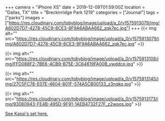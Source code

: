+++
camera = "iPhone XS"
date = 2019-12-09T01:59:00Z
location = "Dallas, TX"
title = "Breckinridge Park 1219"
categories = ["Journal"]
tags = ["parks"]
images = ["https://res.cloudinary.com/tobyblog/image/upload/a_0/v1575913079/img/A602D7D7-4278-45C9-8CE3-9F9A6ABAA662_zqk7ec.jpg"]
+++
{{< img alt="" src="https://res.cloudinary.com/tobyblog/image/upload/a_0/v1575913079/img/A602D7D7-4278-45C9-8CE3-9F9A6ABAA662_zqk7ec.jpg" >}} 
<!--more-->

{{< img alt="" src="https://res.cloudinary.com/tobyblog/image/upload/a_0/v1575913108/img/FFD088F2-7BE6-4CB9-B75E-3C64619FA00B_vwddcp.jpg" >}}

{{< img alt="" src="https://res.cloudinary.com/tobyblog/image/upload/a_0/v1575913145/img/27C5FC78-E07E-4604-801F-574A5CB00133_z3nqkq.jpg" >}}

{{< img alt="" src="https://res.cloudinary.com/tobyblog/image/upload/a_0/v1575913173/img/93060943-FE4B-495D-9F91-1AEB4732F27F_z2wpqs.jpg" >}}

[See Kassi's set here.](https://kassiblogtoo.blogspot.com/2019/12/an-evening-walk-at-breckinridge-park.html?m=1)
